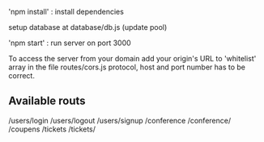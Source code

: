 'npm install' : install dependencies

setup database at database/db.js (update pool) 

'npm start' : run server on port 3000

To access the server from your domain add your origin's URL to 'whitelist' array in the file routes/cors.js
protocol, host and port number has to be correct.

Available routs
----------------
/users/login
/users/logout
/users/signup
/conference
/conference/<conferenceId>
/coupens
/tickets
/tickets/<ticketId>